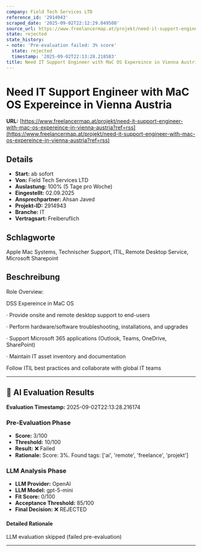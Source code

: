 ```yaml
---
company: Field Tech Services LTD
reference_id: '2914943'
scraped_date: '2025-09-02T22:12:29.049508'
source_url: https://www.freelancermap.at/projekt/need-it-support-engineer-with-mac-os-expereince-in-vienna-austria?ref=rss
state: rejected
state_history:
- note: 'Pre-evaluation failed: 3% score'
  state: rejected
  timestamp: '2025-09-02T22:13:28.218583'
title: Need IT Support Engineer with MaC OS Expereince in Vienna Austria
---
```



# Need IT Support Engineer with MaC OS Expereince in Vienna Austria
**URL:** [https://www.freelancermap.at/projekt/need-it-support-engineer-with-mac-os-expereince-in-vienna-austria?ref=rss](https://www.freelancermap.at/projekt/need-it-support-engineer-with-mac-os-expereince-in-vienna-austria?ref=rss)
## Details
- **Start:** ab sofort
- **Von:** Field Tech Services LTD
- **Auslastung:** 100% (5 Tage pro Woche)
- **Eingestellt:** 02.09.2025
- **Ansprechpartner:** Ahsan Javed
- **Projekt-ID:** 2914943
- **Branche:** IT
- **Vertragsart:** Freiberuflich

## Schlagworte
Apple Mac Systems, Technischer Support, ITIL, Remote Desktop Service, Microsoft Sharepoint

## Beschreibung
Role Overview:

DSS Expereince in MaC OS

· Provide onsite and remote desktop support to end-users

· Perform hardware/software troubleshooting, installations, and upgrades

· Support Microsoft 365 applications (Outlook, Teams, OneDrive, SharePoint)

· Maintain IT asset inventory and documentation

Follow ITIL best practices and collaborate with global IT teams

---

## 🤖 AI Evaluation Results

**Evaluation Timestamp:** 2025-09-02T22:13:28.216174

### Pre-Evaluation Phase
- **Score:** 3/100
- **Threshold:** 10/100
- **Result:** ❌ Failed
- **Rationale:** Score: 3%. Found tags: ['ai', 'remote', 'freelance', 'projekt']

### LLM Analysis Phase
- **LLM Provider:** OpenAI
- **LLM Model:** gpt-5-mini
- **Fit Score:** 0/100
- **Acceptance Threshold:** 85/100
- **Final Decision:** ❌ REJECTED

#### Detailed Rationale
LLM evaluation skipped (failed pre-evaluation)

---
